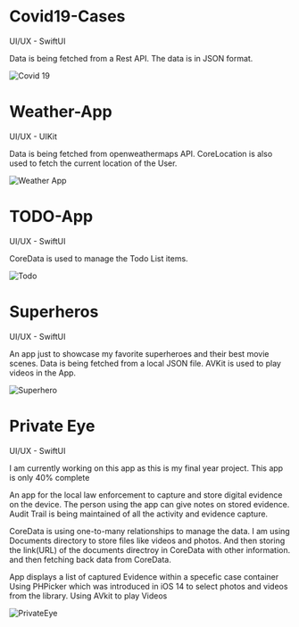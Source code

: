 # Covid19-Cases

UI/UX - SwiftUI

Data is being fetched from a Rest API. 
The data is in JSON format.

![Covid 19](https://user-images.githubusercontent.com/50924430/118238152-c3ae6a80-b4b5-11eb-96ac-338b06a48ff8.png)

# Weather-App

UI/UX - UIKit

Data is being fetched from openweathermaps API. 
CoreLocation is also used to fetch the current location of the User.

![Weather App](https://user-images.githubusercontent.com/50924430/118238764-9b733b80-b4b6-11eb-9cb0-b2839aee6ffc.png)

# TODO-App

UI/UX - SwiftUI

CoreData is used to manage the Todo List items. 

![Todo](https://user-images.githubusercontent.com/50924430/118241910-53561800-b4ba-11eb-81d8-28336e0bf7a7.png)

# Superheros

UI/UX - SwiftUI

An app just to showcase my favorite superheroes and their best movie scenes. 
Data is being fetched from a local JSON file.
AVKit is used to play videos in the App.

![Superhero](https://user-images.githubusercontent.com/50924430/118241726-1b4ed500-b4ba-11eb-8dcc-63e4d622e328.png)

# Private Eye

UI/UX - SwiftUI

I am currently working on this app as this is my final year project.
This app is only 40% complete

An app for the local law enforcement to capture and store digital evidence on the device. 
The person using the app can give notes on stored evidence.
Audit Trail is being maintained of all the activity and evidence capture.

CoreData is using one-to-many relationships to manage the data. I am using Documents directory to store files like videos and photos. And then storing the link(URL) of the documents directroy in CoreData with other information. and then fetching back data from CoreData.

App displays a list of captured Evidence within a specefic case container
Using PHPicker which was introduced in iOS 14 to select photos and videos from the library. 
Using AVkit to play Videos

![PrivateEye](https://user-images.githubusercontent.com/50924430/118245260-36234880-b4be-11eb-938b-af780217683a.png)





